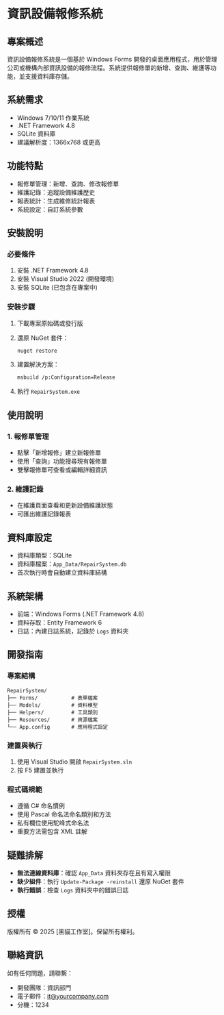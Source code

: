 # 資訊設備報修系統

## 專案概述

資訊設備報修系統是一個基於 Windows Forms 開發的桌面應用程式，用於管理公司或機構內部資訊設備的報修流程。系統提供報修單的新增、查詢、維護等功能，並支援資料庫存儲。

## 系統需求

- Windows 7/10/11 作業系統
- .NET Framework 4.8
- SQLite 資料庫
- 建議解析度：1366x768 或更高

## 功能特點

- 報修單管理：新增、查詢、修改報修單
- 維護記錄：追蹤設備維護歷史
- 報表統計：生成維修統計報表
- 系統設定：自訂系統參數

## 安裝說明

### 必要條件

1. 安裝 .NET Framework 4.8
2. 安裝 Visual Studio 2022 (開發環境)
3. 安裝 SQLite (已包含在專案中)

### 安裝步驟

1. 下載專案原始碼或發行版
2. 還原 NuGet 套件：

   ```bash
   nuget restore
   ```

3. 建置解決方案：

   ```bash
   msbuild /p:Configuration=Release
   ```

4. 執行 `RepairSystem.exe`

## 使用說明

### 1. 報修單管理

- 點擊「新增報修」建立新報修單
- 使用「查詢」功能搜尋現有報修單
- 雙擊報修單可查看或編輯詳細資訊

### 2. 維護記錄

- 在維護頁面查看和更新設備維護狀態
- 可匯出維護記錄報表

## 資料庫設定

- 資料庫類型：SQLite
- 資料庫檔案：`App_Data/RepairSystem.db`
- 首次執行時會自動建立資料庫結構

## 系統架構

- 前端：Windows Forms (.NET Framework 4.8)
- 資料存取：Entity Framework 6
- 日誌：內建日誌系統，記錄於 `Logs` 資料夾

## 開發指南

### 專案結構

```text
RepairSystem/
├── Forms/           # 表單檔案
├── Models/          # 資料模型
├── Helpers/         # 工具類別
├── Resources/       # 資源檔案
└── App.config       # 應用程式設定
```

### 建置與執行

1. 使用 Visual Studio 開啟 `RepairSystem.sln`
2. 按 F5 建置並執行

### 程式碼規範

- 遵循 C# 命名慣例
- 使用 Pascal 命名法命名類別和方法
- 私有欄位使用駝峰式命名法
- 重要方法需包含 XML 註解

## 疑難排解

- **無法連線資料庫**：確認 `App_Data` 資料夾存在且有寫入權限
- **缺少組件**：執行 `Update-Package -reinstall` 還原 NuGet 套件
- **執行錯誤**：檢查 `Logs` 資料夾中的錯誤日誌

## 授權

版權所有 © 2025 [黑貓工作室]。保留所有權利。

## 聯絡資訊

如有任何問題，請聯繫：

- 開發團隊：資訊部門
- 電子郵件：<it@yourcompany.com>
- 分機：1234
